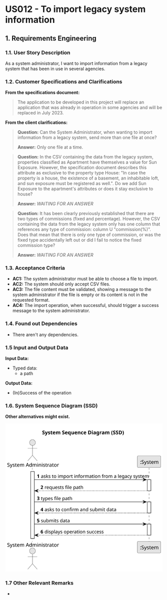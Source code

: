 # US012 - To import legacy system information

## 1. Requirements Engineering


### 1.1. User Story Description


As a system administrator, I want to import information from a legacy system that has been in use in several agencies.



### 1.2. Customer Specifications and Clarifications 


**From the specifications document:**

>  The application to be developed in this project will replace an application that was already in operation in some agencies and will be replaced in July 2023.



**From the client clarifications:**

> **Question:** Can the System Administrator, when wanting to import information from a legacy system, send more than one file at once?
>  
> **Answer:** Only one file at a time.


> **Question:** In the CSV containing the data from the legacy system, properties classified as Apartment have themselves a value for Sun Exposure. However, the specification document describes this attribute as exclusive to the property type House: "In case the property is a house, the existence of a basement, an inhabitable loft, and sun exposure must be registered as well.". Do we add Sun Exposure to the apartment's attributes or does it stay exclusive to house?
>  
> **Answer:** _WAITING FOR AN ANSWER_


> **Question:** It has been clearly previously established that there are two types of commissions (fixed and percentage). However, the CSV containing the data from the legacy system only has one column that references any type of commission: column U "commission(%)". Does that mean that there is only one type of commission, or was the fixed type accidentally left out or did I fail to notice the fixed commission type?
>
> **Answer:** _WAITING FOR AN ANSWER_



### 1.3. Acceptance Criteria


* **AC1:** The system administrator must be able to choose a file to import.
* **AC2:** The system should only accept CSV files.
* **AC3:** The file content must be validated, showing a message to the system administrator if the file is empty or its content is not in the requested format.
* **AC4:** The import operation, when successful, should trigger a success message to the system administrator.


### 1.4. Found out Dependencies


* There aren't any dependencies.


### 1.5 Input and Output Data


**Input Data:**

* Typed data:
	* a path


**Output Data:**

* (In)Success of the operation

### 1.6. System Sequence Diagram (SSD)

**Other alternatives might exist.**


![System Sequence Diagram](svg/us012-system-sequence-diagram.svg)


### 1.7 Other Relevant Remarks

* 